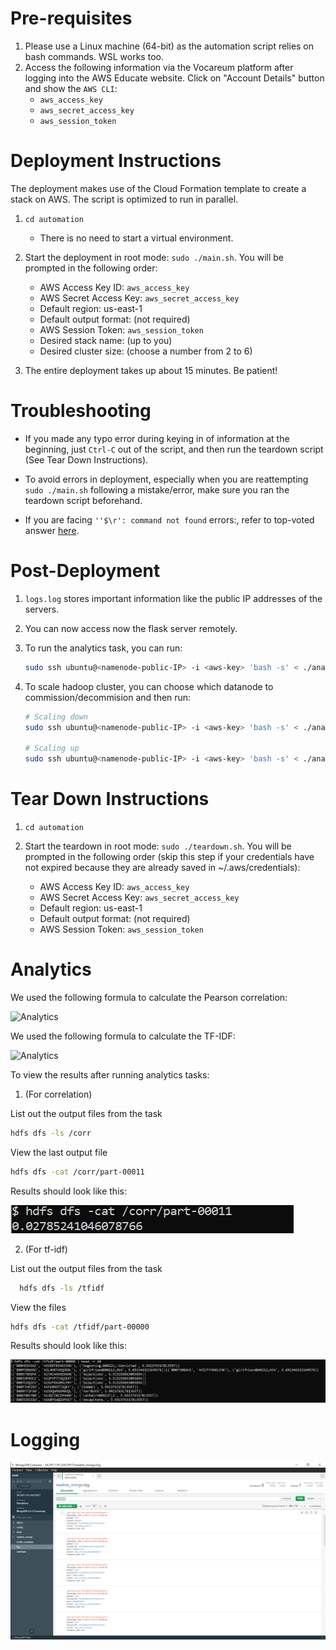 # Pre-requisites

1. Please use a Linux machine (64-bit) as the automation script relies on bash commands. WSL works too.
2. Access the following information via the Vocareum platform after logging into the AWS Educate website. Click on "Account Details" button and show the `AWS CLI`:
   - `aws_access_key`
   - `aws_secret_access_key`
   - `aws_session_token`

# Deployment Instructions

The deployment makes use of the Cloud Formation template to create a stack on AWS. The script is optimized to run in parallel.

1. `cd automation`
   - There is no need to start a virtual environment.
2. Start the deployment in root mode: `sudo ./main.sh`. You will be prompted in the following order:

   - AWS Access Key ID: `aws_access_key`
   - AWS Secret Access Key: `aws_secret_access_key`
   - Default region: us-east-1
   - Default output format: (not required)
   - AWS Session Token: `aws_session_token`
   - Desired stack name: (up to you)
   - Desired cluster size: (choose a number from 2 to 6)

3. The entire deployment takes up about 15 minutes. Be patient!

# Troubleshooting

- If you made any typo error during keying in of information at the beginning, just `Ctrl-C` out of the script, and then run the teardown script (See Tear Down Instructions).
- To avoid errors in deployment, especially when you are reattempting `sudo ./main.sh` following a mistake/error, make sure you ran the teardown script beforehand.

- If you are facing `''$\r': command not found` errors:, refer to top-voted answer [here](https://askubuntu.com/questions/966488/how-do-i-fix-r-command-not-found-errors-running-bash-scripts-in-wsl).

# Post-Deployment

1. `logs.log` stores important information like the public IP addresses of the servers.
2. You can now access now the flask server remotely.
3. To run the analytics task, you can run:
   ```bash
   sudo ssh ubuntu@<namenode-public-IP> -i <aws-key> 'bash -s' < ./analytics_scripts/execute_analytics.sh
   ```
4. To scale hadoop cluster, you can choose which datanode to commission/decommision and then run:

   ```bash
   # Scaling down
   sudo ssh ubuntu@<namenode-public-IP> -i <aws-key> 'bash -s' < ./analytics_scripts/scaling_down.sh <datanode-private-IP>

   # Scaling up
   sudo ssh ubuntu@<namenode-public-IP> -i <aws-key> 'bash -s' < ./analytics_scripts/scaling_up.sh <datanode-private-IP>
   ```

# Tear Down Instructions

1. `cd automation`
2. Start the teardown in root mode: `sudo ./teardown.sh`. You will be prompted in the following order (skip this step if your credentials have not expired because they are already saved in ~/.aws/credentials):

   - AWS Access Key ID: `aws_access_key`
   - AWS Secret Access Key: `aws_secret_access_key`
   - Default region: us-east-1
   - Default output format: (not required)
   - AWS Session Token: `aws_session_token`

# Analytics

We used the following formula to calculate the Pearson correlation:

![Analytics](https://www.statisticshowto.com/wp-content/uploads/2009/11/pearsons-300x156.gif)

We used the following formula to calculate the TF-IDF:

![Analytics](https://lh3.googleusercontent.com/proxy/_MXfBwOZLoBgtKAxDgkQaUvt6NYrA6VXvFkvbM-MfykHvJquZYLtuFj0rSugXbllFv04i5jSaQQQN07SC78UvEba6aZHopFfL_puOdEntNfcQfVKeldff7fTLxylrZDiieLgdNHp37s)

To view the results after running analytics tasks:
1. (For correlation)

List out the output files from the task
   ```bash
   hdfs dfs -ls /corr
   ```
View the last output file
   ```bash
   hdfs dfs -cat /corr/part-00011
   ```
Results should look like this:

![Analytics](/automation/results/correlation.jpg)

2. (For tf-idf)

List out the output files from the task
 ```bash
   hdfs dfs -ls /tfidf
 ```
View the files
   ```bash
   hdfs dfs -cat /tfidf/part-00000
   ```
Results should look like this:

![Analytics](results/tfidf.jpg)

# Logging

![Logging](results/logging.png)



